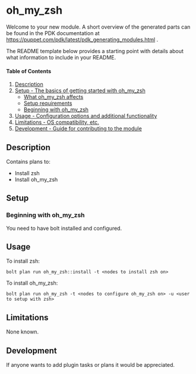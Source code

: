 # oh_my_zsh

Welcome to your new module. A short overview of the generated parts can be found in the PDK documentation at https://puppet.com/pdk/latest/pdk_generating_modules.html .

The README template below provides a starting point with details about what information to include in your README.

#### Table of Contents

1. [Description](#description)
2. [Setup - The basics of getting started with oh_my_zsh](#setup)
    * [What oh_my_zsh affects](#what-oh_my_zsh-affects)
    * [Setup requirements](#setup-requirements)
    * [Beginning with oh_my_zsh](#beginning-with-oh_my_zsh)
3. [Usage - Configuration options and additional functionality](#usage)
4. [Limitations - OS compatibility, etc.](#limitations)
5. [Development - Guide for contributing to the module](#development)

## Description

Contains plans to:

- Install zsh
- Install oh_my_zsh

## Setup

### Beginning with oh_my_zsh

You need to have bolt installed and configured.

## Usage


To install zsh:

``` bolt_plan
bolt plan run oh_my_zsh::install -t <nodes to install zsh on>
```

To install oh_my_zsh:

``` bolt_plan
bolt plan run oh_my_zsh -t <nodes to configure oh_my_zsh on> -u <user to setup with zsh>
```

## Limitations

None known.

## Development

If anyone wants to add plugin tasks or plans it would be appreciated.